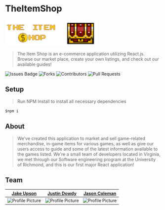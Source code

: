 # TheItemShop

<img src="theitemshopfrontend/public/images/item-shop-logo.png" width=300px>

>The Item Shop is an e-commerce application utilizing React.js.
>Browse our market place, create your own listings, and check out our available guides!

![Issues Badge](https://img.shields.io/github/issues/skooma1992/TheItemShop)
![Forks](https://img.shields.io/github/forks/skooma1992/TheItemShop)
![Contributors](https://img.shields.io/badge/Contributors-4-orange)
![Pull Requests](https://img.shields.io/badge/Pull%20Requests-0-green)
<!-- ![License](https://img.shields.io/github/license/skooma1992/TheItemShop) -->

## Setup
>Run NPM Install to install all necessary dependencies
```javascript
$npm i
```

## About
>We've created this application to market and sell game-related merchandise, in-game items for various games, as well as give our users access to guide and some of the latest information available to the games listed.
>We're a small team of developers located in Virginia, we met through our Software engineering program at the University of Richmond, and this is our first major React application!

## Team

[Jake Upson](https://github.com/skooma1992)  | [Justin Dowdy](https://github.com/Jdowdy9k) | [Jason Coleman](https://github.com/JmCole19)
--- | --- | --- 
![Profile Picture](https://avatars0.githubusercontent.com/u/59838147?s=200&u=62a23e883a68c5ff7891c356e9d73f035262ead7&v=4) | ![Profile Picture](https://avatars3.githubusercontent.com/u/59713877?s=200&u=4f0ec7ac2ab6138bf614cf4695f7dfcd7e0f30d3&v=4) | ![Profile Picture](https://avatars3.githubusercontent.com/u/39313528?s=200&u=b046ec7eefe2d410907a9d7cd0fae76a629183af&v=4)